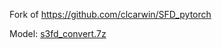Fork of https://github.com/clcarwin/SFD_pytorch

Model:
[s3fd_convert.7z](https://github.com/clcarwin/SFD_pytorch/releases/tag/v0.1)
